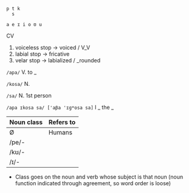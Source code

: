 ```
p t k
  s

a e ɪ i o ʊ u
```

CV

1. voiceless stop -> voiced / V_V
2. labial stop -> fricative
3. velar stop -> labialized / _rounded

`/apa/` V. to _

`/kosa/` N. 

`/sa/` N. 1st person

`/apa ɪkosa sa/ ['aβa 'ɪgʷosa sa]` I _ the _

| Noun class | Refers to |
|------------|-----------|
| Ø          | Humans    |
| /pe/-      |  |
| /kʊ/-      |  |
| /ɪ/-       |  |

- Class goes on the noun and verb whose subject is that noun (noun function indicated through agreement, so word order is loose)
